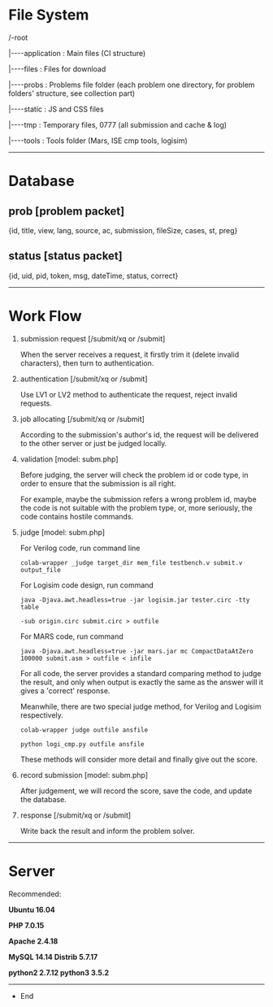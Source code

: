 # File System

/-root

|----application	:	Main files (CI structure)

|----files		:	Files for download

|----probs		:	Problems file folder (each problem one directory, for problem folders' structure, see collection part)

|----static		:	JS and CSS files

|----tmp		:	Temporary files, 0777 (all submission and cache & log)

|----tools		:	Tools folder (Mars, ISE cmp tools, logisim)

----

# Database

## prob	[problem packet]

{id, title, view, lang, source, ac, submission, fileSize, cases, st, preg}

## status	[status packet]

{id, uid, pid, token, msg, dateTime, status, correct}

----

# Work Flow

1. submission request [/submit/xq or /submit]

   When the server receives a request, it firstly trim it (delete invalid characters), then turn to authentication.

2. authentication [/submit/xq or /submit]

   Use LV1 or LV2 method to authenticate the request, reject invalid requests.

3. job allocating [/submit/xq or /submit]

   According to the submission's author's id, the request will be delivered to the other server or just be judged locally.

4. validation  [model: subm.php]

   Before judging, the server will check the problem id or code type, in order to ensure that the submission is all right.

   For example, maybe the submission refers a wrong problem id, maybe the code is not suitable with the problem type, or, more seriously, the code contains hostile commands.

5. judge  [model: subm.php]

   For Verilog code, run command line 

   ```colab-wrapper _judge target_dir mem_file testbench.v submit.v output_file```

   For Logisim code design, run command 

   ```java -Djava.awt.headless=true -jar logisim.jar tester.circ -tty table ```

   ```-sub origin.circ submit.circ > outfile```

   For MARS code, run command

   ```java -Djava.awt.headless=true -jar mars.jar mc CompactDataAtZero 100000 submit.asm > outfile < infile```

   For all code, the server provides a standard comparing method to judge the result, and only when output is exactly the same as the answer will it gives a 'correct' response.

   Meanwhile, there are two special judge method, for Verilog and Logisim respectively.

   ```colab-wrapper judge outfile ansfile```

   ```python logi_cmp.py outfile ansfile ```

   These methods will consider more detail and finally give out the score.

6. record submission  [model: subm.php]

   After judgement, we will record the score, save the code, and update the database.

7. response [/submit/xq or /submit]

   Write back the result and inform the problem solver.

----

# Server

Recommended:

**Ubuntu 16.04**

**PHP 7.0.15**

**Apache 2.4.18**

**MySQL 14.14 Distrib 5.7.17**

**python2 2.7.12	python3 3.5.2**

----

* End